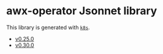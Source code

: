 # awx-operator Jsonnet library

This library is generated with [`k8s`](https://github.com/jsonnet-libs/k8s).

- [v0.25.0](v0.25.0/README.md)
- [v0.30.0](v0.30.0/README.md)
